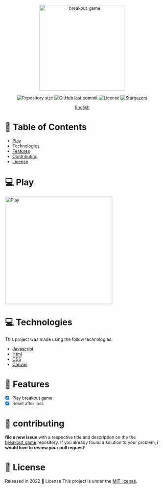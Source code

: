 <p align="center">
   <img src="https://raw.githubusercontent.com/Colgate13/breakout_game/main/imgs/index.png" alt="breakout_game" width="280"/>
</p>

<p align="center">	
  <img alt="Repository size" src="https://img.shields.io/github/repo-size/Pedro749/breakout_game?color=774DD6">

  <a href="https://github.com/Pedro749/breakout_game/commits">
    <img alt="GitHub last commit" src="https://img.shields.io/github/last-commit/Pedro749/breakout_game?color=774DD6">
  </a> 
  <img alt="License" src="https://img.shields.io/badge/license-MIT-8257E5">
  <a href="https://github.comPedro749/breakout_game/stargazers">
    <img alt="Stargazers" src="https://img.shields.io/github/stars/Pedro749/breakout_game?color=8257E5&logo=github">
  </a>
</p>

<p align="center">
    <a href="README.md">English</a>
  
 </p>

# :pushpin: Table of Contents

- [Play](#computer-play)
- [Technologies](#computer-technologies)
- [Features](#rocket-features)
- [Contributing](#tada-contributing)
- [License](#closed_book-license)


# :computer: Play

[<img alt="Play" width="350px" src="https://raw.githubusercontent.com/Colgate13/breakout_game/main/img/tictactoe.png" />](https://pedro749.github.io/breakout_game/)

# :computer: Technologies

This project was made using the follow technologies:

- [Javascript](https://www.javascript.com/)
- [Html](https://developer.mozilla.org/en-US/docs/Web/HTML)
- [CSS](https://developer.mozilla.org/en-US/docs/Web/CSS)
- [Canvas](https://developer.mozilla.org/en-US/docs/Web/API/Canvas_API)

# :rocket: Features

- [x] Play breakout game
- [x] Reset after loss

# :tada: contributing

**file a new issue** with a respective title and description on the the [breakout_game](https://github.com/Pedro749/breakout_game/issues) repository. If you already found a solution to your problem, **i would love to review your pull request**!

# :closed_book: License

Released in 2022 :closed_book: License
This project is under the [MIT license](./LICENSE).
